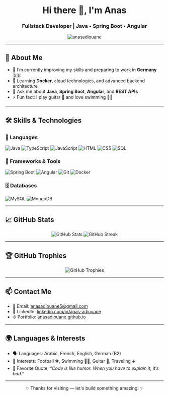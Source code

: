 <h1 align="center">Hi there 👋, I'm Anas</h1>
<h3 align="center">Fullstack Developer | Java • Spring Boot • Angular</h3>

<p align="center">
  <img src="https://komarev.com/ghpvc/?username=anasadiouane&label=Profile%20views&color=0e75b6&style=flat" alt="anasadiouane" />
</p>

---

## 🧠 About Me

- 🔭 I’m currently improving my skills and preparing to work in **Germany** 🇩🇪  
- 🌱 Learning **Docker**, cloud technologies, and advanced backend architecture  
- 💬 Ask me about **Java**, **Spring Boot**, **Angular**, and **REST APIs**  
- ⚡ Fun fact: I play guitar 🎸 and love swimming 🏊‍♂️

---

## 🛠️ Skills & Technologies

### 🚀 Languages
![Java](https://img.shields.io/badge/Java-ED8B00?style=for-the-badge&logo=java&logoColor=white)
![TypeScript](https://img.shields.io/badge/TypeScript-007ACC?style=for-the-badge&logo=typescript&logoColor=white)
![JavaScript](https://img.shields.io/badge/JavaScript-F7DF1E?style=for-the-badge&logo=javascript&logoColor=black)
![HTML](https://img.shields.io/badge/HTML-E34F26?style=for-the-badge&logo=html5&logoColor=white)
![CSS](https://img.shields.io/badge/CSS-1572B6?style=for-the-badge&logo=css3&logoColor=white)
![SQL](https://img.shields.io/badge/SQL-4479A1?style=for-the-badge&logo=postgresql&logoColor=white)

### 🧰 Frameworks & Tools
![Spring Boot](https://img.shields.io/badge/Spring_Boot-6DB33F?style=for-the-badge&logo=spring&logoColor=white)
![Angular](https://img.shields.io/badge/Angular-DD0031?style=for-the-badge&logo=angular&logoColor=white)
![Git](https://img.shields.io/badge/Git-F05032?style=for-the-badge&logo=git&logoColor=white)
![Docker](https://img.shields.io/badge/Docker-2496ED?style=for-the-badge&logo=docker&logoColor=white)

### 🗄️ Databases
![MySQL](https://img.shields.io/badge/MySQL-005C84?style=for-the-badge&logo=mysql&logoColor=white)
![MongoDB](https://img.shields.io/badge/MongoDB-47A248?style=for-the-badge&logo=mongodb&logoColor=white)

---

## 📈 GitHub Stats

<p align="center">
  <img src="https://github-readme-stats.vercel.app/api?username=anasadiouane&show_icons=true&theme=radical" alt="GitHub Stats" />
  <img src="https://github-readme-streak-stats.herokuapp.com/?user=anasadiouane&theme=radical" alt="GitHub Streak" />
</p>

---

## 🏆 GitHub Trophies

<p align="center">
  <img src="https://github-profile-trophy.vercel.app/?username=anasadiouane&theme=darkhub&row=1&column=6" alt="GitHub Trophies" />
</p>

---

## 📫 Contact Me

- 📧 Email: [anasadiouane5@gmail.com](mailto:anasadiouane5@gmail.com)  
- 💼 LinkedIn: [linkedin.com/in/anas-adiouane](https://linkedin.com/in/anas-adiouane)  
- 🌐 Portfolio: [anasadiouane.github.io](https://anas-adiouane.github.io)

---

## 🌍 Languages & Interests

- 🗣️ Languages: Arabic, French, English, German (B2)  
- 🎯 Interests: Football ⚽, Swimming 🏊‍♂️, Guitar 🎸, Traveling ✈️  
- 💬 Favorite Quote: _“Code is like humor. When you have to explain it, it’s bad.”_

---

<p align="center">✨ Thanks for visiting — let's build something amazing! ✨</p>
